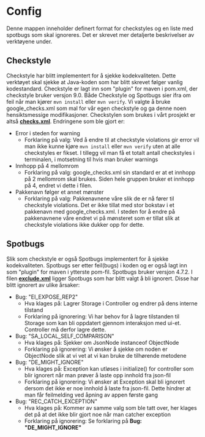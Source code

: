 # Config

Denne mappen inneholder definert format for checkstyles og en liste med spotbugs som skal ignoreres. Det er skrevet mer detaljerte beskrivelser av verktøyene under.

## Checkstyle

Checkstyle har blitt implementert for å sjekke kodekvaliteten. Dette verktøyet skal sjekke at Java-koden som har blitt skrevet følger vanlig kodestandard. Checkstyle er lagt inn som "plugin" for maven i pom.xml, der checkstyle bruker versjon 9.0. Både Checkstyle og Spotbugs sier ifra om feil når man kjører `mvn install` eller `mvn verify`. Vi valgte å bruke google_checks.xml som mal for vår egen checkstyle og ga denne noen hensiktsmessige modifikasjoner. Checkstylen som brukes i vårt prosjekt er altså **[checks.xml](/clothingStorage/config/checkstyle/checks.xml)**. Endringene som ble gjort er:

- Error i steden for warning
  - Forklaring på valg: Ved å endre til at checkstyle violations gir error vil man ikke kunne kjøre `mvn install` eller `mvn verify` uten at alle checkstyles er fikset.
    I tillegg vil man få et totalt antall checkstyles i terminalen, i motsetning til hvis man bruker warnings
- Innhopp på 4 mellomrom
  - Forklaring på valg: google_checks.xml sin standard er at et innhopp på 2 mellomrom skal brukes. Siden hele gruppen bruker et innhopp på 4, endret vi dette i filen.
- Pakkenavn følger et annet mønster
  - Forklaring på valg: Pakkenavnene våre slik de er nå fører til checkstyle violations. Det er ikke tillat med stor bokstav i et pakkenavn med google_checks.xml. I steden for å endre på pakkenavnene våre endret vi på mønsteret som er tillat slik at checkstyle violations ikke dukker opp for dette.

## Spotbugs

Slik som checkstyle er også Spotbugs implementert for å sjekke kodekvaliteten. Spotbugs ser etter feil(bugs) i koden og er også lagt inn som "plugin" for maven i ytterste pom-fil. Spotbugs bruker versjon 4.7.2. I filen **[exclude.xml](/clothingStorage/config/spotbugs/exclude.xml)** ligger Spotbugs som har blitt valgt å bli ignorert. Disse har blitt ignorert av ulike årsaker:

- Bug: "EI_EXPOSE_REP2"
  - Hva klages på: Lagrer Storage i Controller og endrer på dens interne tilstand
  - Forklaring på ignorering: Vi har behov for å lagre tilstanden til Storage som kan bli oppdatert gjennom interaksjon med ui-et. Controller må derfor lagre dette.
- Bug: "SA_LOCAL_SELF_COMPARISON"
  - Hva klages på: Sjekker om JsonNode instanceof ObjectNode
  - Forklaring på ignorering: Vi ønsker å sjekke om noden er ObjectNode slik at vi vet at vi kan bruke de tilhørende metodene
- Bug: "DE_MIGHT_IGNORE"
  - Hva klages på: Exception kan utløses i initialize() for controller som blir ignorert når man prøver å laste opp innhold fra json-fil
  - Forklaring på ignorering: Vi ønsker at Exception skal bli ignorert dersom det ikke er noe innhold å laste fra json-fil. Dette hindrer at man får feilmelding ved åpning av appen første gang
- Bug: "REC_CATCH_EXCEPTION"
  - Hva klages på: Kommer av samme valg som ble tatt over, her klages det på at det ikke blir gjort noe når man catcher exception
  - Forklaring på ignorering: Se forklaring på **Bug: "DE_MIGHT_IGNORE"**
